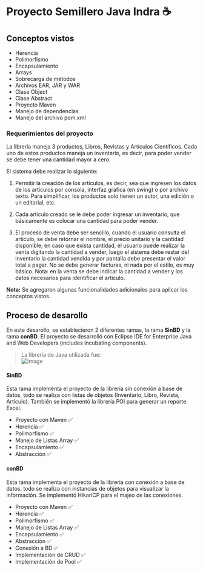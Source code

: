 # Proyecto Semillero Java Indra ☕

## Conceptos vistos
- Herencia
- Polimorfismo
- Encapsulamiento
- Arrays
- Sobrecarga de métodos
- Archivos EAR, JAR y WAR
- Clase Object
- Clase Abstract
- Proyecto Maven
- Manejo de dependencias
- Manejo del archivo pom.xml

### Requerimientos del proyecto

La librería maneja 3 productos, Libros, Revistas y Artículos Científicos. Cada uno de estos productos maneja un inventario, es decir, para poder vender se debe tener una cantidad mayor a cero.

El sistema debe realizar lo siguiente: 

1. Permitir la creación de los artículos, es decir, sea que ingresen los datos de los artículos por consola, interfaz grafica (en swing) o por archivo texto. Para simplificar, los productos solo tienen un autor, una edición o un editorial, etc. 

2. Cada articulo creado se le debe poder ingresar un inventario, que básicamente es colocar una cantidad para poder vender. 

3. El proceso de venta debe ser sencillo, cuando el usuario consulta el articulo, se debe retornar el nombre, el precio unitario y la cantidad disponible; en caso que exista cantidad, el usuario puede realizar la venta digitando la cantidad a vender, luego el sistema debe restar del inventario la cantidad vendida y por pantalla debe presentar el valor total a pagar. No se debe generar facturas, ni nada por el estilo, es muy básico. Nota: en la venta se debe indicar la cantidad a vender y los datos necesarios para identificar el articulo. 

**Nota:** Se agregaron algunas funcionalidades adicionales para aplicar los conceptos vistos.

## Proceso de desarollo
En este desarollo, se establecieron 2 diferentes ramas, la rama **SinBD** y la rama **conBD**.
El proyecto se desarrolló con Eclipse IDE for Enterprise Java and Web Developers (includes Incubating components).
> La librería de Java utilizada fue:  
![image](https://user-images.githubusercontent.com/80859223/164769120-d2f95cfd-6869-448b-afbd-96246c817a85.png)


#### SinBD
Esta rama implementa el proyecto de la libreria sin conexión a base de datos, todo se realiza con listas de objetos (Inventario, Libro, Revista, Articulo). También se implementó la libreria POI para generar un reporte Excel.
- Proyecto con Maven ✅
- Herencia ✅
- Polimorfismo ✅
- Manejo de Listas Array ✅
- Encapsulamiento ✅
- Abstracción ✅

#### conBD
Esta rama implementa el proyecto de la libreria con conexión a base de datos, todo se realiza con instancias de objetos para visualizar la información. Se implementó HikariCP para el majeo de las conexiones.
- Proyecto con Maven ✅
- Herencia ✅
- Polimorfismo ✅
- Manejo de Listas Array ✅
- Encapsulamiento ✅
- Abstracción ✅
- Conexión a BD ✅
- Implementación de CRUD ✅
- Implementación de Pool ✅


